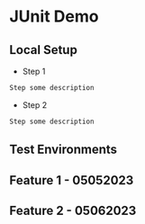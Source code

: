 # JUnit Demo

## Local Setup
- Step 1
```cmd
Step some description
```

- Step 2
```cmd
Step some description
```


## Test Environments


## Feature 1 - 05052023

## Feature 2 - 05062023
